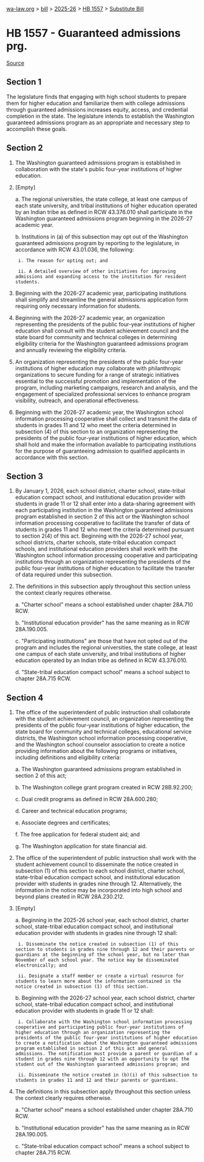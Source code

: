 [wa-law.org](/) > [bill](/bill/) > [2025-26](/bill/2025-26/) > [HB 1557](/bill/2025-26/hb/1557/) > [Substitute Bill](/bill/2025-26/hb/1557/S/)

# HB 1557 - Guaranteed admissions prg.

[Source](http://lawfilesext.leg.wa.gov/biennium/2025-26/Pdf/Bills/House%20Bills/1557-S.pdf)

## Section 1
The legislature finds that engaging with high school students to prepare them for higher education and familiarize them with college admissions through guaranteed admissions increases equity, access, and credential completion in the state. The legislature intends to establish the Washington guaranteed admissions program as an appropriate and necessary step to accomplish these goals.

## Section 2
1. The Washington guaranteed admissions program is established in collaboration with the state's public four-year institutions of higher education.

2. [Empty]

    a. The regional universities, the state college, at least one campus of each state university, and tribal institutions of higher education operated by an Indian tribe as defined in RCW 43.376.010 shall participate in the Washington guaranteed admissions program beginning in the 2026-27 academic year.

    b. Institutions in (a) of this subsection may opt out of the Washington guaranteed admissions program by reporting to the legislature, in accordance with RCW 43.01.036, the following:

        i. The reason for opting out; and

        ii. A detailed overview of other initiatives for improving admissions and expanding access to the institution for resident students.

3. Beginning with the 2026-27 academic year, participating institutions shall simplify and streamline the general admissions application form requiring only necessary information for students.

4. Beginning with the 2026-27 academic year, an organization representing the presidents of the public four-year institutions of higher education shall consult with the student achievement council and the state board for community and technical colleges in determining eligibility criteria for the Washington guaranteed admissions program and annually reviewing the eligibility criteria.

5. An organization representing the presidents of the public four-year institutions of higher education may collaborate with philanthropic organizations to secure funding for a range of strategic initiatives essential to the successful promotion and implementation of the program, including marketing campaigns, research and analysis, and the engagement of specialized professional services to enhance program visibility, outreach, and operational effectiveness.

6. Beginning with the 2026-27 academic year, the Washington school information processing cooperative shall collect and transmit the data of students in grades 11 and 12 who meet the criteria determined in subsection (4) of this section to an organization representing the presidents of the public four-year institutions of higher education, which shall hold and make the information available to participating institutions for the purpose of guaranteeing admission to qualified applicants in accordance with this section.

## Section 3
1. By January 1, 2026, each school district, charter school, state-tribal education compact school, and institutional education provider with students in grade 11 or 12 shall enter into a data-sharing agreement with each participating institution in the Washington guaranteed admissions program established in section 2 of this act or the Washington school information processing cooperative to facilitate the transfer of data of students in grades 11 and 12 who meet the criteria determined pursuant to section 2(4) of this act. Beginning with the 2026-27 school year, school districts, charter schools, state-tribal education compact schools, and institutional education providers shall work with the Washington school information processing cooperative and participating institutions through an organization representing the presidents of the public four-year institutions of higher education to facilitate the transfer of data required under this subsection.

2. The definitions in this subsection apply throughout this section unless the context clearly requires otherwise.

    a. "Charter school" means a school established under chapter 28A.710 RCW.

    b. "Institutional education provider" has the same meaning as in RCW 28A.190.005.

    c. "Participating institutions" are those that have not opted out of the program and includes the regional universities, the state college, at least one campus of each state university, and tribal institutions of higher education operated by an Indian tribe as defined in RCW 43.376.010.

    d. "State-tribal education compact school" means a school subject to chapter 28A.715 RCW.

## Section 4
1. The office of the superintendent of public instruction shall collaborate with the student achievement council, an organization representing the presidents of the public four-year institutions of higher education, the state board for community and technical colleges, educational service districts, the Washington school information processing cooperative, and the Washington school counselor association to create a notice providing information about the following programs or initiatives, including definitions and eligibility criteria:

    a. The Washington guaranteed admissions program established in section 2 of this act;

    b. The Washington college grant program created in RCW 28B.92.200;

    c. Dual credit programs as defined in RCW 28A.600.280;

    d. Career and technical education programs;

    e. Associate degrees and certificates;

    f. The free application for federal student aid; and

    g. The Washington application for state financial aid.

2. The office of the superintendent of public instruction shall work with the student achievement council to disseminate the notice created in subsection (1) of this section to each school district, charter school, state-tribal education compact school, and institutional education provider with students in grades nine through 12. Alternatively, the information in the notice may be incorporated into high school and beyond plans created in RCW 28A.230.212.

3. [Empty]

    a. Beginning in the 2025-26 school year, each school district, charter school, state-tribal education compact school, and institutional education provider with students in grades nine through 12 shall:

        i. Disseminate the notice created in subsection (1) of this section to students in grades nine through 12 and their parents or guardians at the beginning of the school year, but no later than November of each school year. The notice may be disseminated electronically; and

        ii. Designate a staff member or create a virtual resource for students to learn more about the information contained in the notice created in subsection (1) of this section.

    b. Beginning with the 2026-27 school year, each school district, charter school, state-tribal education compact school, and institutional education provider with students in grade 11 or 12 shall:

        i. Collaborate with the Washington school information processing cooperative and participating public four-year institutions of higher education through an organization representing the presidents of the public four-year institutions of higher education to create a notification about the Washington guaranteed admissions program established in section 2 of this act and general admissions. The notification must provide a parent or guardian of a student in grades nine through 12 with an opportunity to opt the student out of the Washington guaranteed admissions program; and

        ii. Disseminate the notice created in (b)(i) of this subsection to students in grades 11 and 12 and their parents or guardians.

4. The definitions in this subsection apply throughout this section unless the context clearly requires otherwise.

    a. "Charter school" means a school established under chapter 28A.710 RCW.

    b. "Institutional education provider" has the same meaning as in RCW 28A.190.005.

    c. "State-tribal education compact school" means a school subject to chapter 28A.715 RCW.
